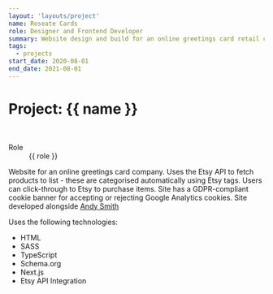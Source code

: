 ```yaml
---
layout: 'layouts/project'
name: Roseate Cards
role: Designer and Frontend Developer
summary: Website design and build for an online greetings card retail company, with Etsy integration.
tags:
  - projects
start_date: 2020-08-01
end_date: 2021-08-01
---
```


# Project: {{ name }}

<div class="image-wrapper">
  <img class="project-image project-image--multiple" src="/assets/project-images/roseate.png" alt="" role="presentation">
  <img class="project-image project-image--multiple" src="/assets/project-images/roseate2.png" alt="" role="presentation">
</div>

<dl>
  <dt>Role</dt>
  <dd>{{ role }}</dd>
</dl>


Website for an online greetings card company. Uses the Etsy API to fetch products to list - these are categorised automatically using Etsy tags. Users can click-through to Etsy to purchase items. Site has a GDPR-compliant cookie banner for accepting or rejecting Google Analytics cookies. Site developed alongside [Andy Smith](https://andyms.uk/)

Uses the following technologies:

- HTML
- SASS
- TypeScript
- Schema.org
- Next.js
- Etsy API Integration
